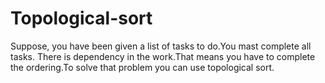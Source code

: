 # Topological-sort
Suppose, you have been given a list of tasks to do.You mast complete all tasks. There is dependency in the work.That means you have to complete the ordering.To solve that problem you can use topological sort.
